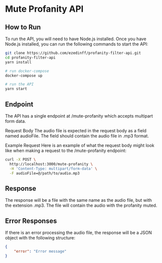 # Mute Profanity API

## How to Run
To run the API, you will need to have Node.js installed. Once you have Node.js installed, you can run the following commands to start the API:

```bash
git clone https://github.com/ezedinff/profanity-filter-api.git
cd profanity-filter-api
yarn install

# run docker-compose
docker-compose up

# run the API
yarn start
```

## Endpoint
The API has a single endpoint at /mute-profanity which accepts multipart form data.

Request Body
The audio file is expected in the request body as a field named audioFile. The field should contain the audio file in .mp3 format.

Example Request
Here is an example of what the request body might look like when making a request to the /mute-profanity endpoint:

```bash
curl -X POST \
  http://localhost:3000/mute-profanity \
  -H 'Content-Type: multipart/form-data' \
  -F audioFile=@/path/to/audio.mp3
```

## Response
The response will be a file with the same name as the audio file, but with the extension .mp3. The file will contain the audio with the profanity muted.

## Error Responses
If there is an error processing the audio file, the response will be a JSON object with the following structure:

```json
{
    "error": "Error message"
}
```